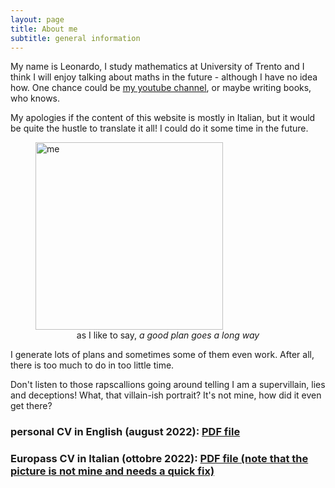 ```yaml
---
layout: page
title: About me
subtitle: general information
---
```


My name is Leonardo, I study mathematics at University of Trento and I think I will enjoy talking about maths in the future - although I have no idea how. 
One chance could be [my youtube channel](https://www.youtube.com/channel/UCO1l67JZBNiNEA2cb8M1fbQ), or maybe writing books, who knows.

My apologies if the content of this website is mostly in Italian, but it would be quite the hustle to translate it all! I could do it some time in the future.

<figure>
  <img src="https://user-images.githubusercontent.com/64229723/193805618-de2d2594-bd61-48d5-ace9-893dc562eb0c.jpg" alt="me" class="center" width="300"/>
  <figcaption><center>as I like to say, <em>a good plan goes a long way</em></center></figcaption>
</figure>

I generate lots of plans and sometimes some of them even work. After all, there is too much to do in too little time.

Don't listen to those rapscallions going around telling I am a supervillain, lies and deceptions! What, that villain-ish portrait? It's not mine, how did it even get there?

### personal CV in English (august 2022): [PDF file](https://github.com/PlasmaStark/plasmastark.github.io/files/9717012/CV.personale.pdf)


### Europass CV in Italian (ottobre 2022): [PDF file (note that the picture is not mine and needs a quick fix)](https://github.com/PlasmaStark/plasmastark.github.io/files/9717015/CVlongboy.pdf)





